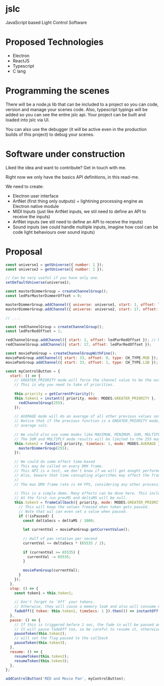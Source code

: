 # jslc
JavaScript based Light Control Software

# Proposed Technologies
- Electron
- ReactJS
- Typescript
- C lang

# Programming the scenes
There will be a node.js lib that can be included to a project so you can code, version and manage your scenes code.
Also, typescript typings will be added so you can see the entire jslc api.
Your project can be built and loaded into jslc via UI.

You can also use the debugger (it will be active even in the production builds of this project) to debug your scenes.

# Software under construction
Liked the idea and want to contribute?
Get in touch with me.

Right now we only have the basics API definitions, in this read-me.

We need to create:
- Electron user interface
- ArtNet (first thing only outputs) + lightining processing engine as Electron native module 
- MIDI Inputs (just like ArtNet inputs, we stil need to define an API to receive the inputs)
- ArtNet inputs (we stil need to define an API to receive the inputs)
- Sound inputs (we could handle multiple inputs, imagine how cool can be code light behaviours over sound inputs)

# Proposal

```js
const universe1 = getUniverse({ number: 1 });
const universe2 = getUniverse({ number: 2 });

// Can be very useful if you have only one.
setDefaultUniverse(universe1);

const masterDimmerGroup = createChannelGroup();
const ledParMasterDimmerOffset = 0;

masterDimmerGroup.addChannel({ universe: universe1, start: 1, offset: ledParMasterDimmerOffset }); // Means CH 1 (1+0), first DMX universe
masterDimmerGroup.addChannel({ universe: universe2, start: 17, offset: ledParMasterDimmerOffset }); // Means CH 17 (17+0), second DMX universe

// ....

const redChannelGroup = createChannelGroup();
const ledParRedOffset = 1;

redChannelGroup.addChannel({ start: 1, offset: ledParRedOffset }); // Means CH 2 (1 + 1)
redChannelGroup.addChannel({ start: 17, offset: ledParRedOffset });

const moviePanGroup = createChannelGroupWithFine();
moviePanGroup.addChannel({ start: 33, offset: 0, type: CH_TYPE.MSB });
moviePanGroup.addChannel({ start: 33, offset: 1, type: CH_TYPE.LSB });

const myControlButton = {
  start: () => {
    // GREATER_PRIORITY mode will force the channel value to be the output of the higher priority function.
    // Thsi is why you need to take of priorities.
    
    this.priority = getCurrentPriority();
    this.token1 = instant({ priority, mode: MODES.GREATER_PRIORITY }, () => {
      redChannelGroup(255);
    });
    
    // AVERAGE mode will do an average of all other previous values set to the channel.
    // Notice that if the previous function is a GREATER_PRIORITY mode, everything with less priority than it won't be included to the
    // average calc.
    
    // We could also use some modes like MAXIMUN, MINIMUM, SUM, MULTIPLY. All they should obey to the previous rule about LAST_PRIORITY.
    // The SUM and MULTIPLY mode results will be limited to the 255 maximum.
    this.token2 = fadeIn({ priority, timeSecs: 1, mode: MODES.AVERAGE }, () => {
      masterDimmerGroup(255);
    });
    
    // We could do some effect time-based
    // This may be called on every DMX frame.
    // This API is a test, we don't know if we will get enoght performance to call it every frame (so we don't know if this API is possible).
    // Also, beware that time consupting algorithms may affect the frame rate of your effect.
    //
    // The max DMX frame rate is 44 FPS, considering any other processing costs, this callback must run at maximum of 20 ms (this time is not well defined right now, maybe it would be less than this) if you want smooth movements.
    
    // This is a simple demo. Many effects can be done here. This includes sin/cos calcs, exponential calcs, etc...
    // At the first run prevMS and deltaMS will be null.
    this.token3 = frameCallback({ priority, mode: MODES.GREATER_PRIORITY }, ({ prevMS, currentMS, deltaMS, isPaused )) => {
      // This will keep the values freezed when token gets paused.
      // Note that wil can even set a value when paused.
      if (!isPaused) {
        const deltaSecs = deltaMS / 1000;
      
        let currentVal = moviePanGroup.getCurrentValue();
      
        // Half of pan rotation per second
        currentVal += deltaSecs * (65535 / 2);
      
        if (currentVal >= 65535) {
          currentVal -= 65535;
        }
      
        moviePanGroup(currentVal);
      }
    });
  },
  stop: () => {
    const token1 = this.token1;
    
    // Don't forget to `Off` your tokens. 
    // Otherwise, they will cause a memory leak and also will consume CPU because they will still be processed by the engine.
    fadeOff({ token: this.token2, timeSecs: 1 }).then(() => instantOff({ token: token1 }));
  },
  pause: () => {
    // If this is triggered before 1 sec, the fade in will be paused and the value will be keeped the same.
    // It will pause fadeOff too, so be careful to resume it, otherwise a leak may occur.
    pauseToken(this.token2);
    // will set the flag paused to the callback
    pauseToken(this.token3);
  },
  resume: () => {
    resumeToken(this.token2);
    resumeToken(this.token3);
  },
};

addControlButton('RED and Movie Pan', myControlButton);
```
